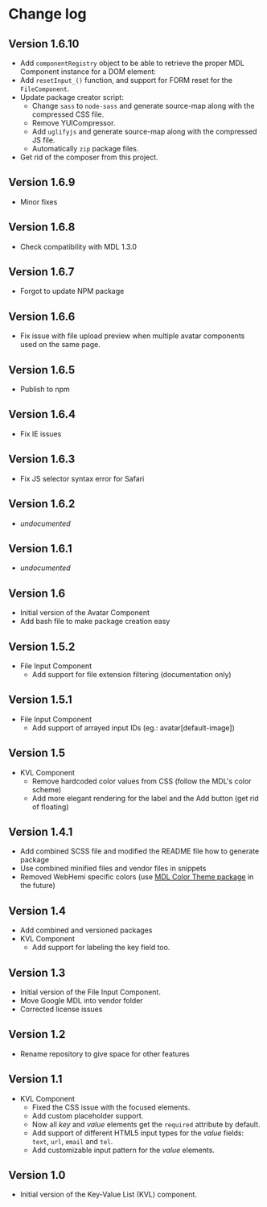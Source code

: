 Change log
==========

Version 1.6.10
--------------
* Add ```componentRegistry``` object to be able to retrieve the proper MDL Component instance for a DOM element:
* Add ```resetInput_()``` function, and support for FORM reset for the `FileComponent`.
* Update package creator script:
  * Change `sass` to `node-sass` and generate source-map along with the compressed CSS file.
  * Remove YUICompressor.
  * Add `uglifyjs` and generate source-map along with the compressed JS file.
  * Automatically `zip` package files.  
* Get rid of the composer from this project.

Version 1.6.9
-------------
* Minor fixes

Version 1.6.8
-------------
* Check compatibility with MDL 1.3.0

Version 1.6.7
-------------
* Forgot to update NPM package

Version 1.6.6
-------------
* Fix issue with file upload preview when multiple avatar components used on the same page. 

Version 1.6.5
-------------
* Publish to npm

Version 1.6.4
-------------
* Fix IE issues

Version 1.6.3
-------------
* Fix JS selector syntax error for Safari
 
Version 1.6.2
-------------
* _undocumented_
 
Version 1.6.1
-------------
* _undocumented_

Version 1.6
-----------
* Initial version of the Avatar Component
* Add bash file to make package creation easy

Version 1.5.2
-------------
* File Input Component
  * Add support for file extension filtering (documentation only)
  
Version 1.5.1
-------------
* File Input Component
  * Add support of arrayed input IDs (eg.: avatar[default-image])

Version 1.5
-----------
* KVL Component
  * Remove hardcoded color values from CSS (follow the MDL's color scheme)
  * Add more elegant rendering for the label and the Add button (get rid of floating)

Version 1.4.1
-------------
* Add combined SCSS file and modified the README file how to generate package
* Use combined minified files and vendor files in snippets
* Removed WebHemi specific colors (use [MDL Color Theme package](https://github.com/Gixx/mdl-color-theme) in the future)

Version 1.4
-----------
* Add combined and versioned packages
* KVL Component
  * Add support for labeling the key field too.

Version 1.3
-----------
* Initial version of the File Input Component.
* Move Google MDL into vendor folder
* Corrected license issues

Version 1.2
-----------
* Rename repository to give space for other features

Version 1.1
-----------
* KVL Component
  * Fixed the CSS issue with the focused elements.
  * Add custom placeholder support.
  * Now all *key* and *value* elements get the `required` attribute by default.
  * Add support of different HTML5 input types for the *value* fields: `text`, `url`, `email` and `tel`.
  * Add customizable input pattern for the *value* elements.
 

Version 1.0
-----------
* Initial version of the Key-Value List (KVL) component.
